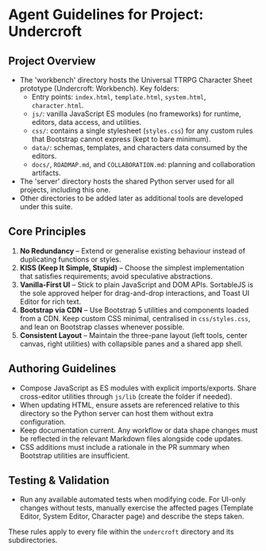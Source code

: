 # Agent Guidelines for Project: Undercroft

## Project Overview
- The 'workbench' directory hosts the Universal TTRPG Character Sheet prototype (Undercroft: Workbench). Key folders:
  - Entry points: `index.html`, `template.html`, `system.html`, `character.html`.
  - `js/`: vanilla JavaScript ES modules (no frameworks) for runtime, editors, data access, and utilities.
  - `css/`: contains a single stylesheet (`styles.css`) for any custom rules that Bootstrap cannot express (kept to bare minimum).
  - `data/`: schemas, templates, and characters data consumed by the editors.
  - `docs/`, `ROADMAP.md`, and `COLLABORATION.md`: planning and collaboration artifacts.
- The 'server' directory hosts the shared Python server used for all projects, including this one.
- Other directories to be added later as additional tools are developed under this suite.

## Core Principles
1. **No Redundancy** – Extend or generalise existing behaviour instead of duplicating functions or styles.
2. **KISS (Keep It Simple, Stupid)** – Choose the simplest implementation that satisfies requirements; avoid speculative abstractions.
3. **Vanilla-First UI** – Stick to plain JavaScript and DOM APIs. SortableJS is the sole approved helper for drag-and-drop interactions, and Toast UI Editor for rich text.
4. **Bootstrap via CDN** – Use Bootstrap 5 utilities and components loaded from a CDN. Keep custom CSS minimal, centralised in `css/styles.css`, and lean on Bootstrap classes whenever possible.
5. **Consistent Layout** – Maintain the three-pane layout (left tools, center canvas, right utilities) with collapsible panes and a shared app shell.

## Authoring Guidelines
- Compose JavaScript as ES modules with explicit imports/exports. Share cross-editor utilities through `js/lib` (create the folder if needed).
- When updating HTML, ensure assets are referenced relative to this directory so the Python server can host them without extra configuration.
- Keep documentation current. Any workflow or data shape changes must be reflected in the relevant Markdown files alongside code updates.
- CSS additions must include a rationale in the PR summary when Bootstrap utilities are insufficient.

## Testing & Validation
- Run any available automated tests when modifying code. For UI-only changes without tests, manually exercise the affected pages (Template Editor, System Editor, Character page) and describe the steps taken.

These rules apply to every file within the `undercroft` directory and its subdirectories.
